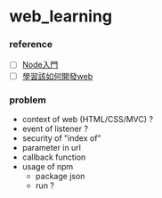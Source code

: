 # web_learning
### reference
 - [ ] [Node入門](https://www.nodebeginner.org/index-zh-tw.html)
 - [ ] [學習該如何開發web](https://developer.mozilla.org/zh-TW/docs/Learn)
### problem
* context of web (HTML/CSS/MVC) ?
* event of listener ?
* security of "index of"
* parameter in url
* callback function 
* usage of npm
    - package json
    - run ?